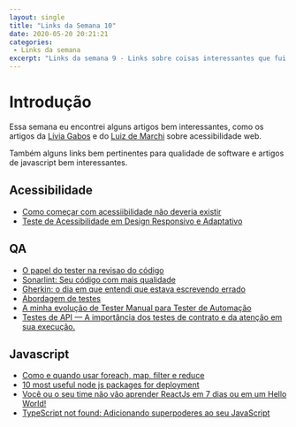 ```yaml
---
layout: single
title: "Links da Semana 10"
date: 2020-05-20 20:21:21
categories:
 - Links da semana
excerpt: "Links da semana 9 - Links sobre coisas interessantes que fui vendo pela semana."
---
```


# Introdução

Essa semana eu encontrei alguns artigos bem interessantes, como os artigos da [Lívia Gabos](https://twitter.com/liviagabos) e do [Luiz de Marchi](https://medium.com/@luizlham) sobre acessibilidade web.

Também alguns links bem pertinentes para qualidade de software e artigos de javascript bem interessantes.


## Acessibilidade
- [Como começar com acessiibilidade não deveria existir](http://liviagabos.com/2020/05/porque-o-como-comecar-com-acessibilidade-nao-deveria-existir/)
- [Teste de Acessibilidade em Design Responsivo e Adaptativo](https://medium.com/@luizlham/teste-de-acessibilidade-em-design-responsivo-e-adaptativo-fe04c35f4156)

## QA

- [O papel do tester na revisao do código](https://www.zup.com.br/blog/qual-o-papel-do-tester-na-revisao-do-codigo)
- [Sonarlint: Seu código com mais qualidade](https://medium.com/@flavio131983/sonarlint-seu-c%C3%B3digo-com-mais-qualidade-d5f1aeb3a4e5)
- [Gherkin: o dia em que entendi que estava escrevendo errado ]( https://medium.com/@wstorres/gherkin-o-dia-em-que-entendi-que-estava-escrevendo-errado-220a84520819)
- [Abordagem de testes](https://medium.com/assertqualityassurance/abordagem-de-testes-212b6238f0c3)
- [A minha evolução de Tester Manual para Tester de Automação]( https://medium.com/beelabsolutions/a-minha-evolu%C3%A7%C3%A3o-de-tester-manual-para-tester-de-automa%C3%A7%C3%A3o-efba8330b479) 
- [Testes de API — A importância dos testes de contrato e da atenção em sua execução.](https://medium.com/@delonborges/testes-de-api-a-import%C3%A2ncia-dos-testes-de-contrato-e-da-aten%C3%A7%C3%A3o-em-sua-execu%C3%A7%C3%A3o-c6dd63246528)

## Javascript

- [Como e quando usar foreach, map, filter e reduce](http://talitaoliveira.netlify.com/como-e-quando-usar-foreach-map-filter-reduce)
- [10 most useful node js packages for deployment](https://medium.com/javascript-in-plain-english/10-most-useful-node-js-packages-for-deployment-5752ef6457b4)
- [Você ou o seu time não vão aprender ReactJs em 7 dias ou em um Hello World!](https://medium.com/reactbrasil/voc%C3%AA-ou-o-seu-time-n%C3%A3o-v%C3%A3o-aprender-reactjs-em-7-dias-ou-em-um-hello-world-869c197aa4ca)
- [TypeScript not found: Adicionando superpoderes ao seu JavaScript](https://medium.com/@diegogriep/typescript-not-found-b0f4c5b4b85b)